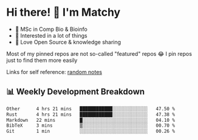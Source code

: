 # Hi there! 👋 I'm Matchy

- 🧬 MSc in Comp Bio & Bioinfo
- 🎈 Interested in a lot of things
- 💜 Love Open Source & knowledge sharing

Most of my pinned repos are not so-called "featured" repos 😂 I pin repos just to find them more easily

Links for self reference: [random notes](https://matchy233.github.io/random-notes)

## 📊 Weekly Development Breakdown

<!--START_SECTION:waka-->

```txt
Other      4 hrs 21 mins   ████████████░░░░░░░░░░░░░   47.50 %
Rust       4 hrs 21 mins   ████████████░░░░░░░░░░░░░   47.38 %
Markdown   22 mins         █░░░░░░░░░░░░░░░░░░░░░░░░   04.10 %
BibTeX     3 mins          ▒░░░░░░░░░░░░░░░░░░░░░░░░   00.70 %
Git        1 min           ░░░░░░░░░░░░░░░░░░░░░░░░░   00.26 %
```

<!--END_SECTION:waka-->
